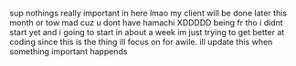 sup nothings really important in here lmao my client will be done later this month or tow
mad cuz u dont have hamachi XDDDDD
being fr tho i didnt start yet and i going to start in about a week
im just trying to get better at coding since this is the thing ill focus on 
for awile. ill update this when something important happends

